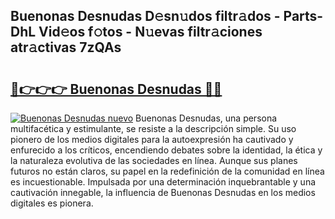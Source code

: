 ## Buenonas Desnudas D𝚎sn𝚞dos filtr𝚊dos - Parts-DhL Vid𝚎os f𝚘tos - N𝚞evas filtr𝚊ciones atr𝚊ctivas 7zQAs

# <h2><a href="http://mbar3es.tromn.icu/?c=Buenonas+Desnudas">🔗👉👉👉 Buenonas Desnudas 🔗🔗</a></h2>

[![Buenonas Desnudas nuevo](https://i.imgur.com/pEAQMta.gif)](http://mbar3es.tromn.icu/?c=Buenonas+Desnudas)
Buenonas Desnudas, una persona multifacética y estimulante, se resiste a la descripción simple. Su uso pionero de los medios digitales para la autoexpresión ha cautivado y enfurecido a los críticos, encendiendo debates sobre la identidad, la ética y la naturaleza evolutiva de las sociedades en línea. Aunque sus planes futuros no están claros, su papel en la redefinición de la comunidad en línea es incuestionable. Impulsada por una determinación inquebrantable y una cautivación innegable, la influencia de Buenonas Desnudas en los medios digitales es pionera.
